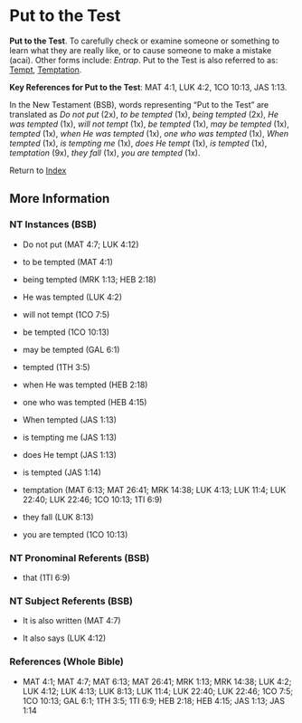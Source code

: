 # Put to the Test
**Put to the Test**. 
To carefully check or examine someone or something to learn what they are really like, or to cause someone to make a mistake (acai). 
Other forms include: 
*Entrap*. 
Put to the Test is also referred to as: 
[Tempt](Tempt.md), [Temptation](Temptation.md). 


**Key References for Put to the Test**: 
MAT 4:1, LUK 4:2, 1CO 10:13, JAS 1:13. 




In the New Testament (BSB), words representing “Put to the Test” are translated as 
*Do not put* (2x), *to be tempted* (1x), *being tempted* (2x), *He was tempted* (1x), *will not tempt* (1x), *be tempted* (1x), *may be tempted* (1x), *tempted* (1x), *when He was tempted* (1x), *one who was tempted* (1x), *When tempted* (1x), *is tempting me* (1x), *does He tempt* (1x), *is tempted* (1x), *temptation* (9x), *they fall* (1x), *you are tempted* (1x). 


Return to [Index](00-Index.md)

## More Information

### NT Instances (BSB)

* Do not put (MAT 4:7; LUK 4:12)

* to be tempted (MAT 4:1)

* being tempted (MRK 1:13; HEB 2:18)

* He was tempted (LUK 4:2)

* will not tempt (1CO 7:5)

* be tempted (1CO 10:13)

* may be tempted (GAL 6:1)

* tempted (1TH 3:5)

* when He was tempted (HEB 2:18)

* one who was tempted (HEB 4:15)

* When tempted (JAS 1:13)

* is tempting me (JAS 1:13)

* does He tempt (JAS 1:13)

* is tempted (JAS 1:14)

* temptation (MAT 6:13; MAT 26:41; MRK 14:38; LUK 4:13; LUK 11:4; LUK 22:40; LUK 22:46; 1CO 10:13; 1TI 6:9)

* they fall (LUK 8:13)

* you are tempted (1CO 10:13)



### NT Pronominal Referents (BSB)

* that (1TI 6:9)



### NT Subject Referents (BSB)

* It is also written (MAT 4:7)

* It also says (LUK 4:12)



### References (Whole Bible)

* MAT 4:1; MAT 4:7; MAT 6:13; MAT 26:41; MRK 1:13; MRK 14:38; LUK 4:2; LUK 4:12; LUK 4:13; LUK 8:13; LUK 11:4; LUK 22:40; LUK 22:46; 1CO 7:5; 1CO 10:13; GAL 6:1; 1TH 3:5; 1TI 6:9; HEB 2:18; HEB 4:15; JAS 1:13; JAS 1:14



